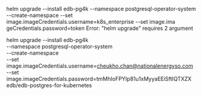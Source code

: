  helm upgrade --install edb-pg4k   --namespace postgresql-operator-system   --create-namespace   --set image.imageCredentials.username=k8s_enterprise   --set image.ima
geCredentials.password=token
Error: "helm upgrade" requires 2 argument


helm upgrade --install edb-pg4k \
  --namespace postgresql-operator-system \
  --create-namespace \
  --set image.imageCredentials.username=cheukho.chan@nationalenergyso.com \
  --set image.imageCredentials.password=tmMhIoFPYIp81u1xMyyaEEiSftIQTXZX \
  edb/edb-postgres-for-kubernetes
